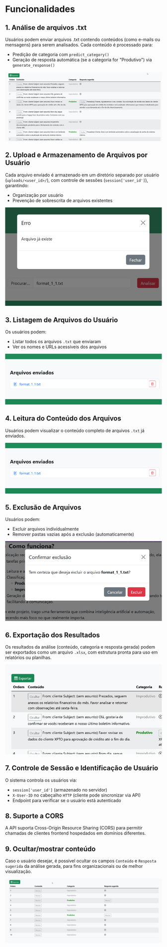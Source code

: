 # Funcionalidades
## 1. Análise de arquivos .txt
Usuários podem enviar arquivos .txt contendo conteúdos (como e-mails ou mensagens) para serem analisados.
Cada conteúdo é processado para:
- Predição de categoria com ```predict_category()```
- Geração de resposta automática (se a categoria for "Produtivo") via ```generate_response()```

![Funcionalidade](./screenshots/f1.png)

## 2. Upload e Armazenamento de Arquivos por Usuário
Cada arquivo enviado é armazenado em um diretório separado por usuário (```uploads/<user_id>/```), com controle de sessões (```session['user_id']```), garantindo:
- Organização por usuário
- Prevenção de sobrescrita de arquivos existentes

![Funcionalidade](./screenshots/f2.png)

## 3. Listagem de Arquivos do Usuário
Os usuários podem:
- Listar todos os arquivos ```.txt``` que enviaram
- Ver os nomes e URLs acessíveis dos arquivos

![Funcionalidade](./screenshots/f3.png)

## 4. Leitura do Conteúdo dos Arquivos
Usuários podem visualizar o conteúdo completo de arquivos ```.txt``` já enviados.

![Funcionalidade](./screenshots/f3.png)

## 5. Exclusão de Arquivos
Usuários podem:
- Excluir arquivos individualmente
- Remover pastas vazias após a exclusão (automaticamente)

![Funcionalidade](./screenshots/f4.png)

## 6. Exportação dos Resultados
Os resultados da análise (conteúdo, categoria e resposta gerada) podem ser exportados como um arquivo ```.xlsx```, com estrutura pronta para uso em relatórios ou planilhas.

![Funcionalidade](./screenshots/f5.png)

## 7. Controle de Sessão e Identificação de Usuário
O sistema controla os usuários via:

- ```session['user_id']``` (armazenado no servidor)
- ```X-User-ID``` no cabeçalho ```HTTP``` (cliente pode sincronizar via API)
- Endpoint para verificar se o usuário está autenticado

## 8. Suporte a CORS
A API suporta Cross-Origin Resource Sharing (CORS) para permitir chamadas de clientes frontend hospedados em domínios diferentes.

## 9. Ocultar/mostrar conteúdo
Caso o usuário desejar, é possível ocultar os campos ```Conteúdo``` e ```Resposta sugerida``` da análise gerada, para fins organizacionais ou de melhor visualização.

![Funcionalidade](./screenshots/f6.png)
